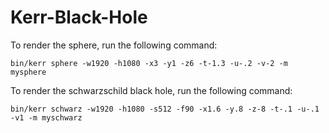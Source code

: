 # Kerr-Black-Hole

To render the sphere, run the following command:
```
bin/kerr sphere -w1920 -h1080 -x3 -y1 -z6 -t-1.3 -u-.2 -v-2 -m mysphere
```

To render the schwarzschild black hole, run the following command:
```
bin/kerr schwarz -w1920 -h1080 -s512 -f90 -x1.6 -y.8 -z-8 -t-.1 -u-.1 -v1 -m myschwarz
```